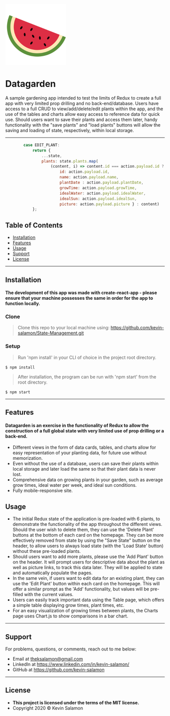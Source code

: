 <a href="https://kevin-salamon.github.io/State-Management/"><img src="./logo/logo.png" title="datagarden" alt="favicon"></a>

# Datagarden
A sample gardening app intended to test the limits of Redux to create a full app with very limited prop drilling and no back-end/database. Users have access to a full CRUD to view/add/delete/edit plants within the app, and the use of the tables and charts allow easy access to reference data for quick use. Should users want to save their plants and access them later, handy functionality with the "save plants" and "load plants" buttons will allow the saving and loading of state, respectively, within local storage.

---

```javascript
        case EDIT_PLANT:    
            return {    
                ...state,    
                plants: state.plants.map(    
                    (content, i) => content.id === action.payload.id ? {...content,
                        id: action.payload.id, 
                        name: action.payload.name, 
                        plantDate : action.payload.plantDate, 
                        growTime: action.payload.growTime, 
                        idealWater: action.payload.idealWater, 
                        idealSun: action.payload.idealSun, 
                        picture: action.payload.picture } : content)
            };
```

## Table of Contents

- [Installation](#installation)
- [Features](#features)
- [Usage](#usage)
- [Support](#support)
- [License](#license)

---

## Installation

#### The development of this app was made with create-react-app - please ensure that your machine possesses the same in order for the app to function locally.

### Clone

> Clone this repo to your local machine using: https://github.com/kevin-salamon/State-Management.git

### Setup

> Run 'npm install' in your CLI of choice in the project root directory.

```shell
$ npm install
```

> After installation, the program can be run with 'npm start' from the root directory.

```shell
$ npm start
```

---

## Features

#### Datagarden is an exercise in the functionality of Redux to allow the construction of a full global state with very limited use of prop drilling or a back-end.
- Different views in the form of data cards, tables, and charts allow for easy representation of your planting data, for future use without memorization.
- Even without the use of a database, users can save their plants within local storage and later load the same so that their plant data is never lost.
- Comprehensive data on growing plants in your garden, such as average grow times, ideal water per week, and ideal sun conditions.
- Fully mobile-responsive site.

## Usage
- The initial Redux state of the application is pre-loaded with 6 plants, to demonstrate the functionality of the app throughout the different views. Should the user wish to delete them, they can use the 'Delete Plant' buttons at the bottom of each card on the homepage. They can be more effectively removed from state by using the "Save State" button on the header, to allow users to always load state (with the 'Load State' button) without these pre-loaded plants.
- Should users want to add more plants, please use the 'Add Plant' button on the header. It will prompt users for descriptive data about the plant as well as picture links, to track this data later. They will be applied to state and automatically populate the pages.
- In the same vein, if users want to edit data for an existing plant, they can use the 'Edit Plant' button within each card on the homepage. This will offer a similar prompt as the 'Add' functionality, but values will be pre-filled with the current values.
- Users can easily track important data using the Table page, which offers a simple table displaying grow times, plant times, etc.
- For an easy visualization of growing times between plants, the Charts page uses Chart.js to show comparisons in a bar chart.

---

## Support

For problems, questions, or comments, reach out to me below:

- Email at theksalamon@gmail.com
- LinkedIn at https://www.linkedin.com/in/kevin-salamon/
- GitHub at https://github.com/kevin-salamon

---

## License

- **This project is licensed under the terms of the MIT license.**
- Copyright 2020 © Kevin Salamon

